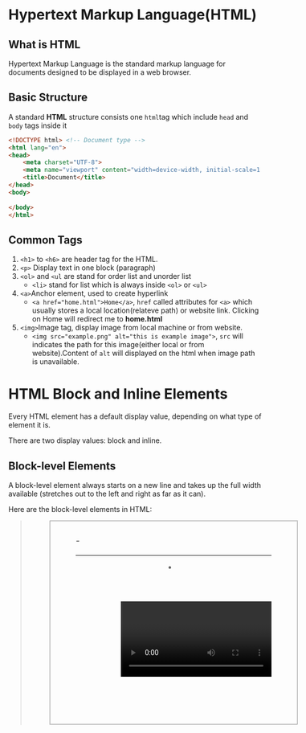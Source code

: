 # Hypertext Markup Language(HTML)

## What is HTML

Hypertext Markup Language is the standard markup language for documents designed to be displayed in a web browser. 

## Basic Structure

A standard **HTML** structure consists one `html`tag which include `head` and `body` tags inside it

```html
<!DOCTYPE html> <!-- Document type -->
<html lang="en">
<head>
    <meta charset="UTF-8">
    <meta name="viewport" content="width=device-width, initial-scale=1.0">
    <title>Document</title>
</head>
<body>
    
</body>
</html>
```

## Common Tags

1. `<h1>` to `<h6>` are header tag for the HTML.
2. `<p>` Display text in one block (paragraph)
3. `<ol>` and `<ul` are stand for order list and unorder list
   - `<li>` stand for list which is always inside `<ol>` or `<ul>`
4. `<a>`Anchor element, used to create hyperlink
   - `<a href="home.html">Home</a>`, `href` called attributes for `<a>` which usually stores a local location(relateve path) or website link. Clicking on Home will redirect me to **home.html**
5. `<img>`Image tag, display image from local machine or from website.
   - `<img src="example.png" alt="this is example image">`, `src` will indicates the path for this image(either local or from website).Content of `alt` will displayed on the html when image path is unavailable.

# HTML Block and Inline Elements

Every HTML element has a default display value, depending on what type of element it is.

There are two display values: block and inline.

## Block-level Elements

A block-level element always starts on a new line and takes up the full width available (stretches out to the left and right as far as it can).

Here are the block-level elements in HTML:

<address> 	<article>		<aside>		<blockquote>		<canvas>		<dd>		<div>		<dl>		<dt><fieldset>		<figcaption>		<figure>		<footer>		<form>		<h1>-<h6>		<header>		<hr><li>		<main>		<nav>		<noscript>		<ol>		<p>		<pre>		<section>		<table>		<tfoot><ul>		<video>

## Inline Elements

An inline element does not start on a new line and it only takes up as much width as necessary.**An inline element cannot contain a block-level element!**

<a>	<abbr><acronym><b><bdo><big><br><button><cite><code><dfn><em><i><img><input><kbd><label><map><object><output><q><samp><script><select><small><span><strong><sub><sup><textarea><time><tt><var>

